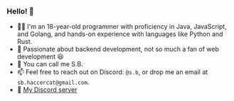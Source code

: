 ### Hello! 👋

- 👨‍💻 I'm an 18-year-old programmer with proficiency in Java, JavaScript, and Golang, and hands-on experience with languages like Python and Rust.
- 🔴 Passionate about backend development, not so much a fan of web development 😆
- 🤙 You can call me S.B.
- 📫 Feel free to reach out on Discord: `@s.b`, or drop me an email at `sb.haccercat@gmail.com`.
- 📎 [My Discord server](https://discord.gg/b2ejYcJjqA)
